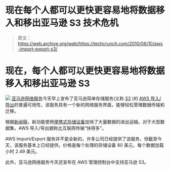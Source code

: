 # 现在每个人都可以更快更容易地将数据移入和移出亚马逊 S3 技术危机

> 原文：<https://web.archive.org/web/https://techcrunch.com/2010/06/10/aws-import-export-s3/>

# 现在，每个人都可以更快更容易地将数据移入和移出亚马逊 S3

![](img/125c9c66afb8e8d805a3c0c8b129d287.png) [亚马逊网络服务](https://web.archive.org/web/20221204175544/http://aws.amazon.com/)今天早上宣布了亚马逊简单存储服务(又称 [S3](https://web.archive.org/web/20221204175544/http://aws.amazon.com/s3/) )的 [AWS 导入/导出](https://web.archive.org/web/20221204175544/http://aws.amazon.com/importexport/)的普遍可用性，该服务具有一个新的网络服务界面，能够轻松管理数据传输和迁移。

根据[新闻稿](https://web.archive.org/web/20221204175544/http://www.businesswire.com/portal/site/home/permalink/?ndmViewId=news_view&newsId=20100610005528&newsLang=en)，新功能使用[便携式存储设备](https://web.archive.org/web/20221204175544/http://aws.amazon.com/importexport/#supported_devices)加快了大量数据的进出运输。对于大型数据集，AWS 导入/导出据称比互联网传输“快得多”。

AWS Import/Export 服务并不是全新的，许多公司已经提供了该服务，但截至今天，该服务基本上已经提供。价格是每个处理的存储设备 80 美元，每个数据加载小时 2.49 美元。

此外，亚马逊网络服务今天还宣布在 AWS 管理控制台中支持亚马逊 S3。